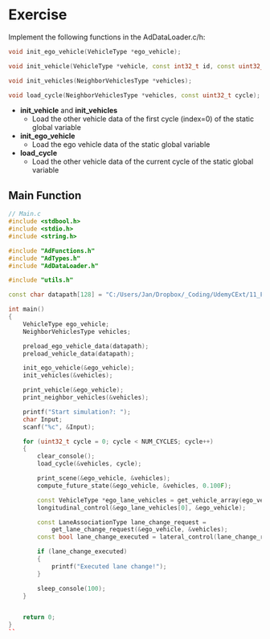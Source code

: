 # Exercise

Implement the following functions in the AdDataLoader.c/h:

```cpp
void init_ego_vehicle(VehicleType *ego_vehicle);

void init_vehicle(VehicleType *vehicle, const int32_t id, const uint32_t cycle);

void init_vehicles(NeighborVehiclesType *vehicles);

void load_cycle(NeighborVehiclesType *vehicles, const uint32_t cycle);
```

- **init_vehicle** and **init_vehicles**
  - Load the other vehicle data of the first cycle (index=0) of the static global variable
- **init_ego_vehicle**
  - Load the ego vehicle data of the static global variable
- **load_cycle**
  - Load the other vehicle data of the current cycle of the static global variable

## Main Function

```cpp
// Main.c
#include <stdbool.h>
#include <stdio.h>
#include <string.h>

#include "AdFunctions.h"
#include "AdTypes.h"
#include "AdDataLoader.h"

#include "utils.h"

const char datapath[128] = "C:/Users/Jan/Dropbox/_Coding/UdemyCExt/11_Files/DataLoader/data/";

int main()
{
    VehicleType ego_vehicle;
    NeighborVehiclesType vehicles;

    preload_ego_vehicle_data(datapath);
    preload_vehicle_data(datapath);

    init_ego_vehicle(&ego_vehicle);
    init_vehicles(&vehicles);

    print_vehicle(&ego_vehicle);
    print_neighbor_vehicles(&vehicles);

    printf("Start simulation?: ");
    char Input;
    scanf("%c", &Input);

    for (uint32_t cycle = 0; cycle < NUM_CYCLES; cycle++)
    {
        clear_console();
        load_cycle(&vehicles, cycle);

        print_scene(&ego_vehicle, &vehicles);
        compute_future_state(&ego_vehicle, &vehicles, 0.100F);

        const VehicleType *ego_lane_vehicles = get_vehicle_array(ego_vehicle.lane, &vehicles);
        longitudinal_control(&ego_lane_vehicles[0], &ego_vehicle);

        const LaneAssociationType lane_change_request =
            get_lane_change_request(&ego_vehicle, &vehicles);
        const bool lane_change_executed = lateral_control(lane_change_request, &ego_vehicle);

        if (lane_change_executed)
        {
            printf("Executed lane change!");
        }

        sleep_console(100);
    }


    return 0;
}
``
